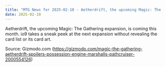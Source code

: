 ```yaml
---
title: "MTG News for 2025-02-10 - Aetherdrift, the upcoming Magic: The Gathering exp..."
date: 2025-02-10
---
```


Aetherdrift, the upcoming Magic: The Gathering expansion, is coming this month. io9 takes a sneak peek at the next expansion without revealing the card list or its card art.

Source: Gizmodo.com (https://gizmodo.com/magic-the-gathering-aetherdrift-spoilers-possession-engine-marshalls-pathcruiser-2000554126)
